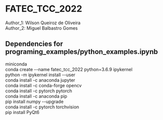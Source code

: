 ﻿# FATEC_TCC_2022

<p>Author_1: Wilson Queiroz de Oliveira</br>
Author_2: Miguel Balbastro Gomes </p>

## Dependencies for programing_examples/python_examples.ipynb
<p>
miniconda<br/>
conda create --name fatec_tcc_2022 python=3.6.9 ipykernel<br/>
python -m ipykernel install --user<br/>
conda install -c anaconda jupyter<br/>
conda install -c conda-forge opencv<br/>
conda install -c pytorch pytorch<br/>
conda install -c anaconda pip<br/>
pip install numpy --upgrade<br/>
conda install -c pytorch torchvision<br/>
pip install PyQt6<br/>
<p/>
